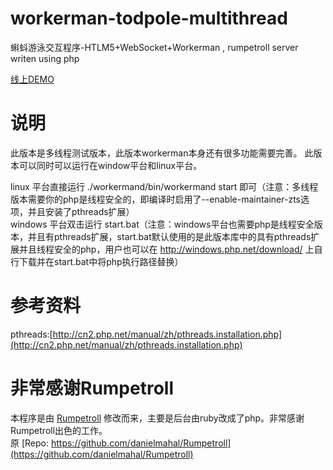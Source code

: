 workerman-todpole-multithread
=================

蝌蚪游泳交互程序-HTLM5+WebSocket+Workerman , rumpetroll server writen using php

[线上DEMO](http://kedou.workerman.net)

说明
========
此版本是多线程测试版本，此版本workerman本身还有很多功能需要完善。
此版本可以同时可以运行在window平台和linux平台。

linux 平台直接运行 ./workermand/bin/workermand start 即可（注意：多线程版本需要你的php是线程安全的，即编译时启用了--enable-maintainer-zts选项，并且安装了pthreads扩展）  
windows 平台双击运行 start.bat（注意：windows平台也需要php是线程安全版本，并且有pthreads扩展，start.bat默认使用的是此版本库中的具有pthreads扩展并且线程安全的php，用户也可以在 http://windows.php.net/download/ 上自行下载并在start.bat中将php执行路径替换）  

参考资料
========
pthreads:[http://cn2.php.net/manual/zh/pthreads.installation.php](http://cn2.php.net/manual/zh/pthreads.installation.php)

非常感谢Rumpetroll
===================
本程序是由 [Rumpetroll](http://rumpetroll.com) 修改而来，主要是后台由ruby改成了php。非常感谢Rumpetroll出色的工作。  
原 [Repo: https://github.com/danielmahal/Rumpetroll](https://github.com/danielmahal/Rumpetroll)



